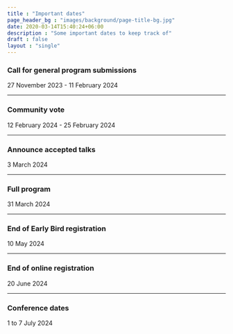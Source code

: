 ```yaml
---
title : "Important dates"
page_header_bg : "images/background/page-title-bg.jpg"
date: 2020-03-14T15:40:24+06:00
description : "Some important dates to keep track of"
draft : false
layout : "single"
---
```


### Call for general program submissions
27 November 2023 - 11 February 2024  

---
 
### Community vote
12 February 2024 - 25 February 2024

---

### Announce accepted talks
3 March 2024

---

### Full program
31 March 2024 

---

### End of Early Bird registration
10 May 2024 

---

### End of online registration
20 June 2024 

---

### Conference dates
1 to 7 July 2024